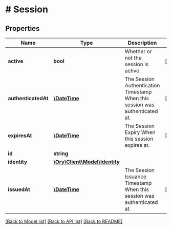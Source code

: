 # # Session

## Properties

Name | Type | Description | Notes
------------ | ------------- | ------------- | -------------
**active** | **bool** | Whether or not the session is active. | [optional]
**authenticatedAt** | [**\DateTime**](\DateTime.md) | The Session Authentication Timestamp  When this session was authenticated at. | [optional]
**expiresAt** | [**\DateTime**](\DateTime.md) | The Session Expiry  When this session expires at. | [optional]
**id** | **string** |  |
**identity** | [**\Ory\Client\Model\Identity**](Identity.md) |  |
**issuedAt** | [**\DateTime**](\DateTime.md) | The Session Issuance Timestamp  When this session was authenticated at. | [optional]

[[Back to Model list]](../../README.md#models) [[Back to API list]](../../README.md#endpoints) [[Back to README]](../../README.md)
